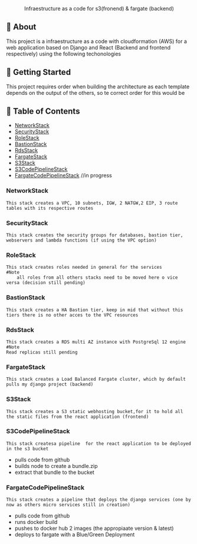 

<p align="center"> Infraestructure as a code for s3(fronend) & fargate (backend)
    <br> 
</p>


## 🧐 About <a name = "about"></a>

This project is a infraestructure as a code with cloudformation (AWS) for a web application based on Django and React (Backend and frontend respectively) using the following techonologies

## 🏁 Getting Started <a name = "getting_started"></a>

This project requires order when building the architecture as each template depends on the output of the others, so te correct order for this would be


## 📝 Table of Contents

- [NetworkStack](#NetworkStack)
- [SecurityStack](#SecurityStack)
- [RoleStack](#RoleStack)
- [BastionStack](#BastionStack)
- [RdsStack](#RdsStack)
- [FargateStack](#FargateStack)
- [S3Stack](#S3Stack)
- [S3CodePipelineStack](#S3CodePipelineStack) 
- [FargateCodePipelineStack](#FargateCodePipelineStack) //in progress
### NetworkStack

    This stack creates a VPC, 10 subnets, IGW, 2 NATGW,2 EIP, 3 route tables with its respective routes

### SecurityStack

    This stack creates the security groups for databases, bastion tier, webservers and lambda functions (if using the VPC option)


### RoleStack

    This stack creates roles needed in general for the services
    #Note 
        all roles from all others stacks need to be moved here o vice versa (decision still pending)


### BastionStack

    This stack creates a HA Bastion tier, keep in mid that without this tiers there is no other acces to the VPC resources

### RdsStack
    This stack creates a RDS multi AZ instance with PostgreSql 12 engine
    #Note 
    Read replicas still pending

### FargateStack
    This stack creates a Load Balanced Fargate cluster, which by default pulls my django project (backend)
### S3Stack
    This stack creates a S3 static webhosting bucket,for it to hold all the static files from the react application (frontend)
### S3CodePipelineStack
    This stack createsa pipeline  for the react application to be deployed in the s3 bucket
* pulls code from github
* builds node to create a bundle.zip
* extract that bundle to the bucket
### FargateCodePipelineStack
    This stack creates a pipeline that deploys the django services (one by now as others micro services still in creation)

* pulls code from github
* runs docker build
* pushes to docker hub 2 images (the appropiaate version & latest)
* deploys to fargate with a Blue/Green Deployment
